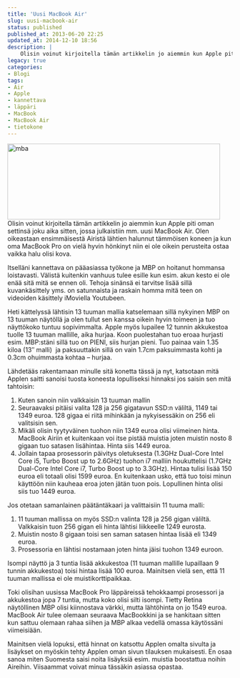 ```yaml
---
title: 'Uusi MacBook Air'
slug: uusi-macbook-air
status: published
published_at: 2013-06-20 22:25
updated_at: 2014-12-10 18:56
description: |
    Olisin voinut kirjoitella tämän artikkelin jo aiemmin kun Apple piti oman settinsä joku aika sitten, jossa julkaistiin mm. uusi MacBook Air. Olen oikeastaan ensimmäisestä Airistä lähtien halunnut tämmöisen koneen ja kun oma MacBook Pro on vielä hyvin hönkinyt niin ei ole oikein perusteita ostaa vaikka halu olisi kova. Itselläni kannettava on pääasiassa työkone ja MBP… Jatka lukemista Uusi MacBook Air
legacy: true
categories:
- Blogi
tags:
- Air
- Apple
- kannettava
- läppäri
- MacBook
- MacBook Air
- tietokone
---
```


<p><a href="https://cdn.markokaartinen.net/uploads/2013/06/mba.png"><img loading="lazy" decoding="async" class="alignright  wp-image-4013" src="https://cdn.markokaartinen.net/uploads/2013/06/mba-610x218.png" alt="mba" width="476" height="170" /></a>Olisin voinut kirjoitella tämän artikkelin jo aiemmin kun Apple piti oman settinsä joku aika sitten, jossa julkaistiin mm. uusi MacBook Air. Olen oikeastaan ensimmäisestä Airistä lähtien halunnut tämmöisen koneen ja kun oma MacBook Pro on vielä hyvin hönkinyt niin ei ole oikein perusteita ostaa vaikka halu olisi kova.</p>
<p>Itselläni kannettava on pääasiassa työkone ja MBP on hoitanut hommansa loistavasti. Välistä kuitenkin vanhuus tulee esille kun esim. akun kesto ei ole enää sitä mitä se ennen oli. Tehoja sinänsä ei tarvitse lisää sillä kuvankäsittely yms. on satunnaista ja raskain homma mitä teen on videoiden käsittely iMoviella Youtubeen.</p>
<p>Heti kättelyssä lähtisin 13 tuuman mallia katselemaan sillä nykyinen MBP on 13 tuuman näytöllä ja olen tullut sen kanssa oikein hyvin toimeen ja tuo näyttökoko tuntuu sopivimmalta. Apple myös lupailee 12 tunnin akkukestoa tuolle 13 tuuman mallille, aika hurjaa. Koon puolestahan tuo eroaa hurjasti esim. MBP:stäni sillä tuo on PIENI, siis hurjan pieni. Tuo painaa vain 1.35 kiloa (13&#8243; malli)  ja paksuuttakin sillä on vain 1.7cm paksuimmasta kohti ja 0.3cm ohuimmasta kohtaa &#8211; hurjaa.</p>
<p>Lähdetääs rakentamaan minulle sitä konetta tässä ja nyt, katsotaan mitä Applen saitti sanoisi tuosta koneesta lopulliseksi hinnaksi jos saisin sen mitä tahtoisin:</p>
<ol>
<li><span style="line-height: 13px;">Kuten sanoin niin valkkaisin 13 tuuman mallin</span></li>
<li>Seuraavaksi pitäisi valita 128 ja 256 gigatavun SSD:n väliltä, 1149 tai 1349 euroa. 128 gigaa ei riitä mihinkään ja nykyisessäkin on 256 eli valitsisin sen.</li>
<li>Mikäli olisin tyytyväinen tuohon niin 1349 euroa olisi viimeinen hinta. MacBook Airiin et kuitenkaan voi itse pistää muistia joten muistin nosto 8 gigaan tuo satasen lisähintaa. Hinta siis 1449 euroa.</li>
<li>Jollain tapaa prosessorin päivitys oletuksesta (1.3GHz Dual-Core Intel Core i5, Turbo Boost up to 2.6GHz) tuohon i7 malliin houkuttelisi (1.7GHz Dual-Core Intel Core i7, Turbo Boost up to 3.3GHz). Hintaa tulisi lisää 150 euroa eli totaali olisi 1599 euroa. En kuitenkaan usko, että tuo toisi minun käyttöön niin kauheaa eroa joten jätän tuon pois. Lopullinen hinta olisi siis tuo 1449 euroa.</li>
</ol>
<p>Jos otetaan samanlainen päätäntäkaari ja valittaisiin 11 tuuma malli:</p>
<ol>
<li><span style="line-height: 13px;">11 tuuman mallissa on myös SSD:n valinta 128 ja 256 gigan väliltä. Valkkaisin tuon 256 gigan eli hinta lähtisi liikkeelle 1249 eurosta.</span></li>
<li>Muistin nosto 8 gigaan toisi sen saman satasen hintaa lisää eli 1349 euroa.</li>
<li>Prosessoria en lähtisi nostamaan joten hinta jäisi tuohon 1349 euroon.</li>
</ol>
<p>Isompi näyttö ja 3 tuntia lisää akkukestoa (11 tuuman mallille lupaillaan 9 tunnin akkukestoa) toisi hintaa lisää 100 euroa. Mainitsen vielä sen, että 11 tuuman mallissa ei ole muistikorttipaikkaa.</p>
<p>Toki olisihan uusissa MacBook Pro läppäreissä tehokkaampi prosessori ja akkukestoa jopa 7 tuntia, mutta koko olisi silti isompi. Tietty Retina näytöllinen MBP olisi kiinnostava värkki, mutta lähtöhinta on jo 1549 euroa. MacBook Air tulee olemaan seuraava MacBookkini ja se hankitaan sitten kun sattuu olemaan rahaa siihen ja MBP alkaa vedellä omassa käytössäni viimeisiään.</p>
<p>Mainitsen vielä lopuksi, että hinnat on katsottu Applen omalta sivulta ja lisäykset on myöskin tehty Applen oman sivun tilauksen mukaisesti. En osaa sanoa miten Suomesta saisi noita lisäyksiä esim. muistia boostattua noihin Aireihin. Viisaammat voivat minua tässäkin asiassa opastaa.</p>